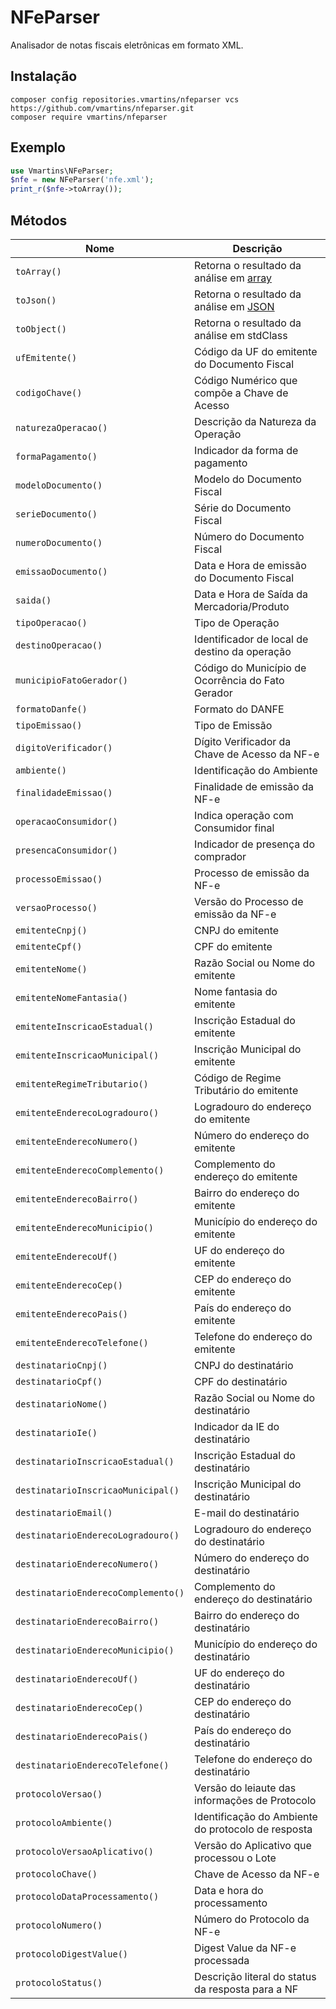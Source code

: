 # NFeParser
Analisador de notas fiscais eletrônicas em formato XML.

## Instalação
```
composer config repositories.vmartins/nfeparser vcs https://github.com/vmartins/nfeparser.git
composer require vmartins/nfeparser
```

## Exemplo
```php
use Vmartins\NFeParser;
$nfe = new NFeParser('nfe.xml');
print_r($nfe->toArray());
```

## Métodos
|Nome|Descrição|
|-|-|
|```toArray()```|Retorna o resultado da análise em [array](https://php.net/array)|
|```toJson()```|Retorna o resultado da análise em [JSON](https://www.json.org)|
|```toObject()```|Retorna o resultado da análise em stdClass|
|```ufEmitente()```|Código da UF do emitente do Documento Fiscal|
|```codigoChave()```|Código Numérico que compõe a Chave de Acesso|
|```naturezaOperacao()```|Descrição da Natureza da Operação|
|```formaPagamento()```|Indicador da forma de pagamento|
|```modeloDocumento()```|Modelo do Documento Fiscal|
|```serieDocumento()```|Série do Documento Fiscal|
|```numeroDocumento()```|Número do Documento Fiscal|
|```emissaoDocumento()```|Data e Hora de emissão do Documento Fiscal|
|```saida()```|Data e Hora de Saída da Mercadoria/Produto|
|```tipoOperacao()```|Tipo de Operação|
|```destinoOperacao()```|Identificador de local de destino da operação|
|```municipioFatoGerador()```|Código do Município de Ocorrência do Fato Gerador|
|```formatoDanfe()```|Formato do DANFE|
|```tipoEmissao()```|Tipo de Emissão|
|```digitoVerificador()```|Dígito Verificador da Chave de Acesso da NF-e|
|```ambiente()```|Identificação do Ambiente|
|```finalidadeEmissao()```|Finalidade de emissão da NF-e|
|```operacaoConsumidor()```|Indica operação com Consumidor final|
|```presencaConsumidor()```|Indicador de presença do comprador|
|```processoEmissao()```|Processo de emissão da NF-e|
|```versaoProcesso()```|Versão do Processo de emissão da NF-e|
|```emitenteCnpj()```|CNPJ do emitente|
|```emitenteCpf()```|CPF do emitente|
|```emitenteNome()```|Razão Social ou Nome do emitente|
|```emitenteNomeFantasia()```|Nome fantasia do emitente|
|```emitenteInscricaoEstadual()```|Inscrição Estadual do emitente|
|```emitenteInscricaoMunicipal()```|Inscrição Municipal do emitente|
|```emitenteRegimeTributario()```|Código de Regime Tributário do emitente|
|```emitenteEnderecoLogradouro()```|Logradouro do endereço do emitente|
|```emitenteEnderecoNumero()```|Número do endereço do emitente|
|```emitenteEnderecoComplemento()```|Complemento do endereço do emitente|
|```emitenteEnderecoBairro()```|Bairro do endereço do emitente|
|```emitenteEnderecoMunicipio()```|Município do endereço do emitente|
|```emitenteEnderecoUf()```|UF do endereço do emitente|
|```emitenteEnderecoCep()```|CEP do endereço do emitente|
|```emitenteEnderecoPais()```|País do endereço do emitente|
|```emitenteEnderecoTelefone()```|Telefone do endereço do emitente|
|```destinatarioCnpj()```|CNPJ do destinatário|
|```destinatarioCpf()```|CPF do destinatário|
|```destinatarioNome()```|Razão Social ou Nome do destinatário|
|```destinatarioIe()```|Indicador da IE do destinatário|
|```destinatarioInscricaoEstadual()```|Inscrição Estadual do destinatário|
|```destinatarioInscricaoMunicipal()```|Inscrição Municipal do destinatário|
|```destinatarioEmail()```|E-mail do destinatário|
|```destinatarioEnderecoLogradouro()```|Logradouro do endereço do destinatário|
|```destinatarioEnderecoNumero()```|Número do endereço do destinatário|
|```destinatarioEnderecoComplemento()```|Complemento do endereço do destinatário|
|```destinatarioEnderecoBairro()```|Bairro do endereço do destinatário|
|```destinatarioEnderecoMunicipio()```|Município do endereço do destinatário|
|```destinatarioEnderecoUf()```|UF do endereço do destinatário|
|```destinatarioEnderecoCep()```|CEP do endereço do destinatário|
|```destinatarioEnderecoPais()```|País do endereço do destinatário|
|```destinatarioEnderecoTelefone()```|Telefone do endereço do destinatário|
|```protocoloVersao()```|Versão do leiaute das informações de Protocolo|
|```protocoloAmbiente()```|Identificação do Ambiente do protocolo de resposta|
|```protocoloVersaoAplicativo()```|Versão do Aplicativo que processou o Lote|
|```protocoloChave()```|Chave de Acesso da NF-e|
|```protocoloDataProcessamento()```|Data e hora do processamento|
|```protocoloNumero()```|Número do Protocolo da NF-e|
|```protocoloDigestValue()```|Digest Value da NF-e processada|
|```protocoloStatus()```|Descrição literal do status da resposta para a NF|
